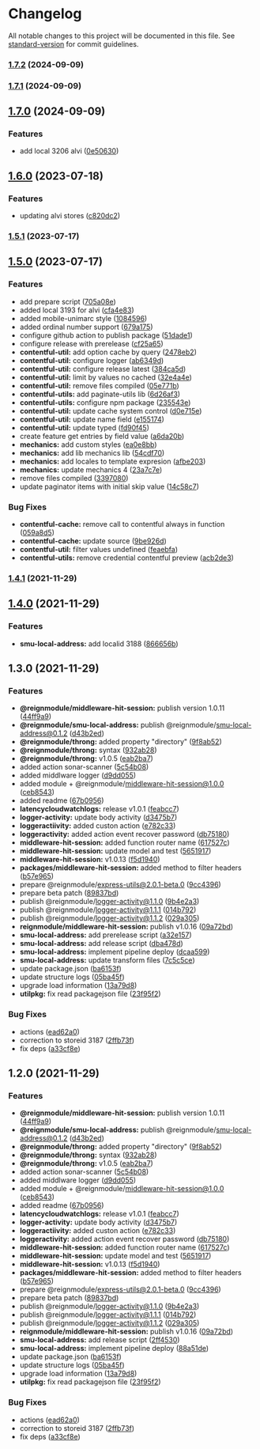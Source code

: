 # Changelog

All notable changes to this project will be documented in this file. See [standard-version](https://github.com/conventional-changelog/standard-version) for commit guidelines.

### [1.7.2](https://github.com/reigncl/reign-utils/compare/@reignmodule/smu-local-address@1.7.1...@reignmodule/smu-local-address@1.7.2) (2024-09-09)

### [1.7.1](https://github.com/reigncl/reign-utils/compare/@reignmodule/smu-local-address@1.7.0...@reignmodule/smu-local-address@1.7.1) (2024-09-09)

## [1.7.0](https://github.com/reigncl/reign-utils/compare/@reignmodule/smu-local-address@1.6.0...@reignmodule/smu-local-address@1.7.0) (2024-09-09)


### Features

* add local 3206 alvi ([0e50630](https://github.com/reigncl/reign-utils/commit/0e50630d3adcc7f0156e7769ae584687945f966b))

## [1.6.0](https://github.com/reigncl/reign-utils/compare/@reignmodule/smu-local-address@1.5.1...@reignmodule/smu-local-address@1.6.0) (2023-07-18)


### Features

* updating alvi stores ([c820dc2](https://github.com/reigncl/reign-utils/commit/c820dc2be542e621f88435bf8c123434d870ccd3))

### [1.5.1](https://github.com/reigncl/reign-utils/compare/@reignmodule/smu-local-address@1.5.0...@reignmodule/smu-local-address@1.5.1) (2023-07-17)

## [1.5.0](https://github.com/reigncl/reign-utils/compare/@reignmodule/smu-local-address@1.4.1...@reignmodule/smu-local-address@1.5.0) (2023-07-17)


### Features

* add prepare script ([705a08e](https://github.com/reigncl/reign-utils/commit/705a08e83565b38a8d5c6f57afac743e7a5ba09d))
* added local 3193 for alvi ([cfa4e83](https://github.com/reigncl/reign-utils/commit/cfa4e832d09310194110d00173b8f40565aac297))
* added mobile-unimarc style ([1084596](https://github.com/reigncl/reign-utils/commit/108459670d37ea960a1e6ca8bcbe36fa961d8e0e))
* added ordinal number support ([679a175](https://github.com/reigncl/reign-utils/commit/679a175c16759009dc0f7b825fa55ab82cfdf1b4))
* configure github action to publish package ([51dade1](https://github.com/reigncl/reign-utils/commit/51dade16c32767d7d309ea33217f737875070130))
* configure release with prerelease ([cf25a65](https://github.com/reigncl/reign-utils/commit/cf25a65448b6d02a08c8e9d8001e01b00ebbc6aa))
* **contentful-util:** add option cache by query ([2478eb2](https://github.com/reigncl/reign-utils/commit/2478eb2380305ac393a8fa2da8ae1a21cb338ea9))
* **contentful-util:** configure logger ([ab6349d](https://github.com/reigncl/reign-utils/commit/ab6349df327f1585e5a1f47dfb44de18597b95c1))
* **contentful-util:** configure release latest ([384ca5d](https://github.com/reigncl/reign-utils/commit/384ca5da40f444166ce56612a6a4a092856e2904))
* **contentful-util:** limit by values no cached ([32e4a4e](https://github.com/reigncl/reign-utils/commit/32e4a4ead85e9386abe51a6dae4b37d11e07a34c))
* **contentful-util:** remove files compiled ([05e771b](https://github.com/reigncl/reign-utils/commit/05e771bffae5d707ed37d7616837c30dab345cb5))
* **contentful-utils:** add paginate-utils lib ([6d26af3](https://github.com/reigncl/reign-utils/commit/6d26af3d5ac058076900d66f0787e370607b2060))
* **contentful-utils:** configure npm package ([235543e](https://github.com/reigncl/reign-utils/commit/235543ea98274f45b28cc18cc04a93704572b86d))
* **contentful-util:** update cache system control ([d0e715e](https://github.com/reigncl/reign-utils/commit/d0e715ec75f9ed17aa0ad891c7f91ae8142b6a50))
* **contentful-util:** update name field ([e155174](https://github.com/reigncl/reign-utils/commit/e1551740399019e3cf5491e9068a51993ba6eeb9))
* **contentful-util:** update typed ([fd90f45](https://github.com/reigncl/reign-utils/commit/fd90f45a3089afd43fb224cf9b47966119356860))
* create feature get entries by field value ([a6da20b](https://github.com/reigncl/reign-utils/commit/a6da20b600ef6bfca0553c46a000b02b10ea5c05))
* **mechanics:** add custom styles ([ea0e8bb](https://github.com/reigncl/reign-utils/commit/ea0e8bb15886e4868d55c887b445251b1ce7283f))
* **mechanics:** add lib mechanics lib ([54cdf70](https://github.com/reigncl/reign-utils/commit/54cdf70f48a9c2a4719b7234d1d780c4735c3f09))
* **mechanics:** add locales to template expresion ([afbe203](https://github.com/reigncl/reign-utils/commit/afbe203688e221327f717fcc8cb29b32e9d9b849))
* **mechanics:** update mechanics 4 ([23a7c7e](https://github.com/reigncl/reign-utils/commit/23a7c7edd924a0c4d09960aa900400c793a5174e))
* remove files compiled ([3397080](https://github.com/reigncl/reign-utils/commit/3397080ed9632025e4c5466f56d9a0184c87c6b7))
* update paginator items with initial skip value ([14c58c7](https://github.com/reigncl/reign-utils/commit/14c58c700c09a948c1e06ececbf99c8931989b03))


### Bug Fixes

* **contentful-cache:** remove call to contentful always in function ([059a8d5](https://github.com/reigncl/reign-utils/commit/059a8d57a7c2f7d4f5d576fef8f0ab4bc101eaec))
* **contentful-cache:** update source ([9be926d](https://github.com/reigncl/reign-utils/commit/9be926d046d6180dde80c50d571a8ccca26a5f0b))
* **contentful-util:** filter values undefined ([feaebfa](https://github.com/reigncl/reign-utils/commit/feaebfa2681cd43b521f1e86ace19f056580cfac))
* **contentful-utils:** remove credential contentful preview ([acb2de3](https://github.com/reigncl/reign-utils/commit/acb2de34a19f2bc5a6e7f899a99e787716983b57))

### [1.4.1](https://github.com/reigncl/reign-utils/compare/@reignmodule/smu-local-address@1.4.0...@reignmodule/smu-local-address@1.4.1) (2021-11-29)

## [1.4.0](https://github.com/reigncl/reign-utils/compare/@reignmodule/smu-local-address@1.3.0...@reignmodule/smu-local-address@1.4.0) (2021-11-29)


### Features

* **smu-local-address:** add localid 3188 ([866656b](https://github.com/reigncl/reign-utils/commit/866656b25020caa7b31028b71d8a03aa48dc570f))

## 1.3.0 (2021-11-29)


### Features

* **@reignmodule/middleware-hit-session:** publish version 1.0.11 ([44ff9a9](https://github.com/reigncl/reign-utils/commit/44ff9a96ae3e87838850fcd9a8be13a99dc0723d))
* **@reignmodule/smu-local-address:** publish @reignmodule/smu-local-address@0.1.2 ([d43b2ed](https://github.com/reigncl/reign-utils/commit/d43b2ed024b888b32746ed6b968d719fbb6c99c8))
* **@reignmodule/throng:** added property "directory" ([9f8ab52](https://github.com/reigncl/reign-utils/commit/9f8ab529d09e4862f7a6bf777d4db4ff8e6b57ca))
* **@reignmodule/throng:** syntax ([932ab28](https://github.com/reigncl/reign-utils/commit/932ab2822cf7ed777092d179463d070bbb9e2151))
* **@reignmodule/throng:** v1.0.5 ([eab2ba7](https://github.com/reigncl/reign-utils/commit/eab2ba7c62520ee4662714d3cbe37d2d54cbf9a5))
* added action sonar-scanner ([5c54b08](https://github.com/reigncl/reign-utils/commit/5c54b084d21554201dcc87af42d7666659013e28))
* added middlware logger ([d9dd055](https://github.com/reigncl/reign-utils/commit/d9dd055925feb39644cfd29612fc0be864e0242e))
* added module + @reignmodule/middleware-hit-session@1.0.0 ([ceb8543](https://github.com/reigncl/reign-utils/commit/ceb85435b6789481b1d4f703c58c3a401198b834))
* added readme ([67b0956](https://github.com/reigncl/reign-utils/commit/67b09566f9c191e29e866afa54f4a4e622f25c50))
* **latencycloudwatchlogs:** release v1.0.1 ([feabcc7](https://github.com/reigncl/reign-utils/commit/feabcc792117a0516ef754eea9f988d7e3ea0dfa))
* **logger-activity:** update body activity ([d3475b7](https://github.com/reigncl/reign-utils/commit/d3475b72395ab1028cbf4b61088cfec0fe6525bd))
* **loggeractiivity:** added custon action ([e782c33](https://github.com/reigncl/reign-utils/commit/e782c33140f89e42abaf5fea44ead39eaf0b67c3))
* **loggeractivity:** added action event recover password ([db75180](https://github.com/reigncl/reign-utils/commit/db7518090bf7b8e9574ad7d5316e7d9eac3f1c6c))
* **middleware-hit-session:** added function router name ([617527c](https://github.com/reigncl/reign-utils/commit/617527c1806bea4288b3d2e4e526bad2b2d96c7e))
* **middleware-hit-session:** update model and test ([5651917](https://github.com/reigncl/reign-utils/commit/5651917822faaf3873347ff0ac7d2729d4631464))
* **middleware-hit-session:** v1.0.13 ([f5d1940](https://github.com/reigncl/reign-utils/commit/f5d1940c45753e3eaf2ff46854b583addbb2179d))
* **packages/middleware-hit-session:** added method to filter headers ([b57e965](https://github.com/reigncl/reign-utils/commit/b57e9652cc07b181d9be5209412249a953db9b22))
* prepare @reignmodule/express-utils@2.0.1-beta.0 ([9cc4396](https://github.com/reigncl/reign-utils/commit/9cc4396b17729497481c6fa319f6b0e6fac0c08f))
* prepare beta patch ([89837bd](https://github.com/reigncl/reign-utils/commit/89837bdb30165403977751e4f701b44b76f2c620))
* publish @reignmodule/logger-activity@1.1.0 ([9b4e2a3](https://github.com/reigncl/reign-utils/commit/9b4e2a3eccf6c101ce3decab354db3b99bb614ae))
* publish @reignmodule/logger-activity@1.1.1 ([014b792](https://github.com/reigncl/reign-utils/commit/014b7929c10157c7ca18173decc28b8931c7208a))
* publish @reignmodule/logger-activity@1.1.2 ([029a305](https://github.com/reigncl/reign-utils/commit/029a30516032936a3f0ae977494721b04d038c0b))
* **reignmodule/middleware-hit-session:** publish v1.0.16 ([09a72bd](https://github.com/reigncl/reign-utils/commit/09a72bd60a5f894cf1c319289c74d46cce05bc0d))
* **smu-local-address:** add prerelease script ([a32e157](https://github.com/reigncl/reign-utils/commit/a32e15718089d2b3f5dd7c5ac541c35683200dbd))
* **smu-local-address:** add release script ([dba478d](https://github.com/reigncl/reign-utils/commit/dba478d0ac14efd3e223c9edfdb1505ffe0284db))
* **smu-local-address:** implement pipeline deploy ([dcaa599](https://github.com/reigncl/reign-utils/commit/dcaa599255616bee8e86a1dd6537c0365a1b0176))
* **smu-local-address:** update transform files ([7c5c5ce](https://github.com/reigncl/reign-utils/commit/7c5c5ce1a2f1fbdc7382632b10f946d742ad18be))
* update package.json ([ba6153f](https://github.com/reigncl/reign-utils/commit/ba6153f6efcc8eb8e5c43ffd1917cf4258ed42d5))
* update structure logs ([05ba45f](https://github.com/reigncl/reign-utils/commit/05ba45f019f5cc372cf94557a0e9e5fdc4a85608))
* upgrade load information ([13a79d8](https://github.com/reigncl/reign-utils/commit/13a79d80cd42c482ef17356d361436ec38d7a224))
* **utilpkg:** fix read packagejson file ([23f95f2](https://github.com/reigncl/reign-utils/commit/23f95f2f0ea77ab8e1ca43d2f75272ba2952e6f2))


### Bug Fixes

* actions ([ead62a0](https://github.com/reigncl/reign-utils/commit/ead62a0d797e6a6b320c2896eb1b41737bc5999e))
* correction to storeid 3187 ([2ffb73f](https://github.com/reigncl/reign-utils/commit/2ffb73f329583e4a0d9bdf931cb00f6180656400))
* fix deps ([a33cf8e](https://github.com/reigncl/reign-utils/commit/a33cf8ed96a2408ef396192d209dda12fdb4007f))

## 1.2.0 (2021-11-29)


### Features

* **@reignmodule/middleware-hit-session:** publish version 1.0.11 ([44ff9a9](https://github.com/reigncl/reign-utils/commit/44ff9a96ae3e87838850fcd9a8be13a99dc0723d))
* **@reignmodule/smu-local-address:** publish @reignmodule/smu-local-address@0.1.2 ([d43b2ed](https://github.com/reigncl/reign-utils/commit/d43b2ed024b888b32746ed6b968d719fbb6c99c8))
* **@reignmodule/throng:** added property "directory" ([9f8ab52](https://github.com/reigncl/reign-utils/commit/9f8ab529d09e4862f7a6bf777d4db4ff8e6b57ca))
* **@reignmodule/throng:** syntax ([932ab28](https://github.com/reigncl/reign-utils/commit/932ab2822cf7ed777092d179463d070bbb9e2151))
* **@reignmodule/throng:** v1.0.5 ([eab2ba7](https://github.com/reigncl/reign-utils/commit/eab2ba7c62520ee4662714d3cbe37d2d54cbf9a5))
* added action sonar-scanner ([5c54b08](https://github.com/reigncl/reign-utils/commit/5c54b084d21554201dcc87af42d7666659013e28))
* added middlware logger ([d9dd055](https://github.com/reigncl/reign-utils/commit/d9dd055925feb39644cfd29612fc0be864e0242e))
* added module + @reignmodule/middleware-hit-session@1.0.0 ([ceb8543](https://github.com/reigncl/reign-utils/commit/ceb85435b6789481b1d4f703c58c3a401198b834))
* added readme ([67b0956](https://github.com/reigncl/reign-utils/commit/67b09566f9c191e29e866afa54f4a4e622f25c50))
* **latencycloudwatchlogs:** release v1.0.1 ([feabcc7](https://github.com/reigncl/reign-utils/commit/feabcc792117a0516ef754eea9f988d7e3ea0dfa))
* **logger-activity:** update body activity ([d3475b7](https://github.com/reigncl/reign-utils/commit/d3475b72395ab1028cbf4b61088cfec0fe6525bd))
* **loggeractiivity:** added custon action ([e782c33](https://github.com/reigncl/reign-utils/commit/e782c33140f89e42abaf5fea44ead39eaf0b67c3))
* **loggeractivity:** added action event recover password ([db75180](https://github.com/reigncl/reign-utils/commit/db7518090bf7b8e9574ad7d5316e7d9eac3f1c6c))
* **middleware-hit-session:** added function router name ([617527c](https://github.com/reigncl/reign-utils/commit/617527c1806bea4288b3d2e4e526bad2b2d96c7e))
* **middleware-hit-session:** update model and test ([5651917](https://github.com/reigncl/reign-utils/commit/5651917822faaf3873347ff0ac7d2729d4631464))
* **middleware-hit-session:** v1.0.13 ([f5d1940](https://github.com/reigncl/reign-utils/commit/f5d1940c45753e3eaf2ff46854b583addbb2179d))
* **packages/middleware-hit-session:** added method to filter headers ([b57e965](https://github.com/reigncl/reign-utils/commit/b57e9652cc07b181d9be5209412249a953db9b22))
* prepare @reignmodule/express-utils@2.0.1-beta.0 ([9cc4396](https://github.com/reigncl/reign-utils/commit/9cc4396b17729497481c6fa319f6b0e6fac0c08f))
* prepare beta patch ([89837bd](https://github.com/reigncl/reign-utils/commit/89837bdb30165403977751e4f701b44b76f2c620))
* publish @reignmodule/logger-activity@1.1.0 ([9b4e2a3](https://github.com/reigncl/reign-utils/commit/9b4e2a3eccf6c101ce3decab354db3b99bb614ae))
* publish @reignmodule/logger-activity@1.1.1 ([014b792](https://github.com/reigncl/reign-utils/commit/014b7929c10157c7ca18173decc28b8931c7208a))
* publish @reignmodule/logger-activity@1.1.2 ([029a305](https://github.com/reigncl/reign-utils/commit/029a30516032936a3f0ae977494721b04d038c0b))
* **reignmodule/middleware-hit-session:** publish v1.0.16 ([09a72bd](https://github.com/reigncl/reign-utils/commit/09a72bd60a5f894cf1c319289c74d46cce05bc0d))
* **smu-local-address:** add release script ([2ff4530](https://github.com/reigncl/reign-utils/commit/2ff4530ee097c42651d0272a4e96f73b4bf40d31))
* **smu-local-address:** implement pipeline deploy ([88a51de](https://github.com/reigncl/reign-utils/commit/88a51de81638f10a1ca18ff229b4fff4393afc9c))
* update package.json ([ba6153f](https://github.com/reigncl/reign-utils/commit/ba6153f6efcc8eb8e5c43ffd1917cf4258ed42d5))
* update structure logs ([05ba45f](https://github.com/reigncl/reign-utils/commit/05ba45f019f5cc372cf94557a0e9e5fdc4a85608))
* upgrade load information ([13a79d8](https://github.com/reigncl/reign-utils/commit/13a79d80cd42c482ef17356d361436ec38d7a224))
* **utilpkg:** fix read packagejson file ([23f95f2](https://github.com/reigncl/reign-utils/commit/23f95f2f0ea77ab8e1ca43d2f75272ba2952e6f2))


### Bug Fixes

* actions ([ead62a0](https://github.com/reigncl/reign-utils/commit/ead62a0d797e6a6b320c2896eb1b41737bc5999e))
* correction to storeid 3187 ([2ffb73f](https://github.com/reigncl/reign-utils/commit/2ffb73f329583e4a0d9bdf931cb00f6180656400))
* fix deps ([a33cf8e](https://github.com/reigncl/reign-utils/commit/a33cf8ed96a2408ef396192d209dda12fdb4007f))
